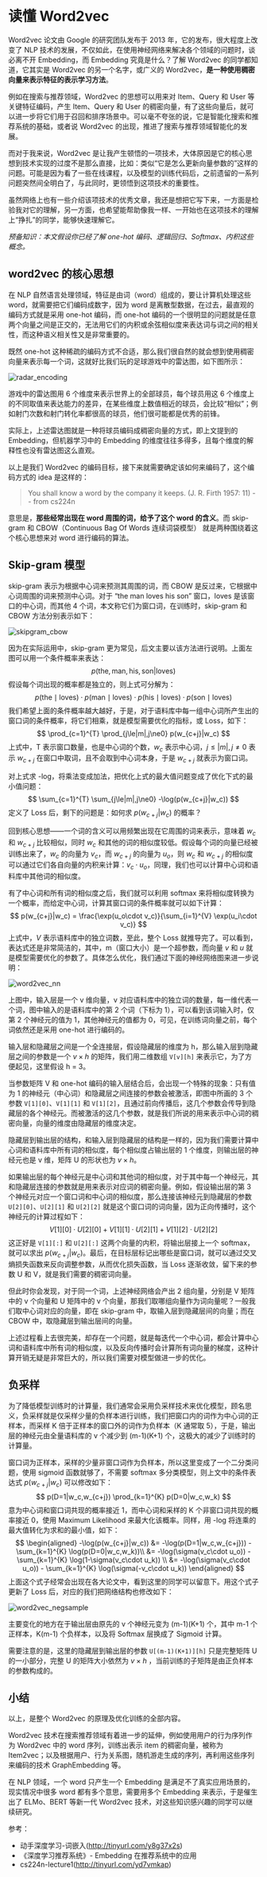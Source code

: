 # 读懂 Word2vec

Word2vec 论文由 Google 的研究团队发布于 2013 年，它的发布，很大程度上改变了 NLP 技术的发展，不仅如此，在使用神经网络来解决各个领域的问题时，谈必离不开 Embedding，而 Embedding 究竟是什么？了解 Word2vec 的同学都知道，它其实是 Word2vec 的另一个名字，或广义的 Word2vec，**是一种使用稠密向量来表示特征的表示学习方法**。

例如在搜索与推荐领域，Word2vec 的思想可以用来对 Item、Query 和 User 等关键特征编码，产生 Item、Query 和 User 的稠密向量，有了这些向量后，就可以进一步将它们用于召回和排序场景中。可以毫不夸张的说，它是智能化搜索和推荐系统的基础，或者说 Word2vec 的出现，推进了搜索与推荐领域智能化的发展。

而对于我来说，Word2vec 是让我产生顿悟的一项技术，大体原因是它的核心思想到技术实现的过度不是那么直接，比如：类似“它是怎么更新向量参数的”这样的问题。可能是因为看了一些在线课程，以及模型的训练代码后，之前遗留的一系列问题突然间全明白了，与此同时，更领悟到这项技术的重要性。

虽然网络上也有一些介绍该项技术的优秀文章，我还是想把它写下来，一方面是检验我对它的理解，另一方面，也希望能帮助像我一样、一开始也在这项技术的理解上“挣扎”的同学，能够快速理解它。

_预备知识：本文假设你已经了解 one-hot 编码、逻辑回归、Softmax、内积这些概念。_

## word2vec 的核心思想

在 NLP 自然语言处理领域，特征是由词（word）组成的，要让计算机处理这些 word，就需要把它们编码成数字，因为 word 是离散型数据，在过去，最直观的编码方式就是采用 one-hot 编码，而 one-hot 编码的一个很明显的问题就是任意两个向量之间是正交的，无法用它们的内积或余弦相似度来表达词与词之间的相关性，而这种语义相关性又是非常重要的。

既然 one-hot 这种稀疏的编码方式不合适，那么我们很自然的就会想到使用稠密向量来表示每一个词，这就好比我们玩的足球游戏中的雷达图，如下图所示：

![radar_encoding](https://github.com/jieniu/articles/blob/master/docs/.vuepress/public/radar_encoding.png?raw=true)

游戏中的雷达图用 6 个维度来表示世界上的全部球员，每个球员用这 6 个维度上的不同取值来表达能力的差异，在某些维度上数值相近的球员，会比较“相似”；例如射门次数和射门转化率都很高的球员，他们很可能都是优秀的前锋。

实际上，上述雷达图就是一种将球员编码成稠密向量的方式，即上文提到的 Embedding，但机器学习中的 Embedding 的维度往往多得多，且每个维度的解释性也没有雷达图这么直观。

以上是我们 Word2vec 的编码目标，接下来就需要确定该如何来编码了，这个编码方式的 idea 是这样的：

> You shall know a word by the company it keeps. (J. R. Firth 1957: 11) -- from cs224n

意思是，**那些经常出现在 word 周围的词，给予了这个 word 的含义**。而 skip-gram 和 CBOW（Continuous Bag Of Words 连续词袋模型） 就是两种围绕着这个核心思想来对 word 进行编码的算法。

## Skip-gram 模型

skip-gram 表示为根据中心词来预测其周围的词，而 CBOW 是反过来，它根据中心词周围的词来预测中心词。对于 “the man loves his son” 窗口，loves 是该窗口的中心词，而其他 4 个词，本文称它们为窗口词，在训练时，skip-gram 和 CBOW 方法分别表示如下：

![skipgram_cbow](https://github.com/jieniu/articles/blob/master/docs/.vuepress/public/skipgram_cbow.png?raw=true)

因为在实际运用中，skip-gram 更为常见，后文主要以该方法进行说明。上面左图可以用一个条件概率来表达：
$$
p(\text{the},\text{man},\text{his},\text{son} | \text{loves})
$$
假设每个词出现的概率都是独立的，则上式可分解为：
$$
p(\text{the} \mid \text{loves})\cdot p(\text{man}\mid \text{loves})\cdot p(\text{his}\mid \text{loves})\cdot p(\text{son} \mid \text{loves})
$$
我们希望上面的条件概率越大越好，于是，对于语料库中每一组中心词所产生出的窗口词的条件概率，将它们相乘，就是模型需要优化的指标，或 Loss，如下：
$$
\prod_{c=1}^{T} \prod_{j\le|m|,j\ne0} p(w_{c+j}|w_c)
$$
上式中，T 表示窗口数量，也是中心词的个数，$w_c$ 表示中心词，$j\le |m|,j\ne0$ 表示 $w_{c+j}$ 在窗口中取词，且不会取到中心词本身，于是 $w_{c+j}$ 就表示为窗口词。

对上式求 -log，将乘法变成加法，把优化上式的最大值问题变成了优化下式的最小值问题：
$$
\sum_{c=1}^{T} \sum_{j\le|m|,j\ne0} -\log(p(w_{c+j}|w_c))
$$
定义了 Loss 后，剩下的问题是：如何求 $p(w_{c+j}|w_c)$ 的概率？

回到核心思想——一个词的含义可以用频繁出现在它周围的词来表示，意味着 $w_c$ 和 $w_{c+j}$ 比较相似，同时 $w_{c}$ 和其他的词的相似度较低。假设每个词的向量已经被训练出来了，$w_c$ 的向量为 $v_c$，而 $w_{c+j}$ 的向量为 $u_{o}$，则 $w_c$ 和 $w_{c+j}$ 的相似度可以通过它们各自向量的内积来计算：$v_c\cdot u_o$，同理，我们也可以计算中心词和语料库中其他词的相似度。

有了中心词和所有词的相似度之后，我们就可以利用 softmax 来将相似度转换为一个概率，而给定中心词，计算其窗口词的条件概率就可以如下计算：
$$
p(w_{c+j}|w_c) = \frac{\exp(u_o\cdot v_c)}{\sum_{i=1}^{V} \exp(u_i\cdot v_c)}
$$
上式中，$V$ 表示语料库中的独立词数，至此，整个 Loss 就推导完了。可以看到，表达式还是非常简洁的，其中，m（窗口大小）是一个超参数，而向量 $v$ 和 $u$ 就是模型需要优化的参数了。具体怎么优化，我们通过下面的神经网络图来进一步说明：

![word2vec_nn](https://github.com/jieniu/articles/blob/master/docs/.vuepress/public/word2vec_nn.png?raw=true)

上图中，输入层是一个 v 维向量，v 对应语料库中的独立词的数量，每一维代表一个词，图中输入的是语料库中的第 2 个词（下标为 1），可以看到该词输入时，仅第 2 个神经元的值为 1，其他神经元的值都为 0，可见，在训练词向量之前，每个词依然还是采用 one-hot 进行编码的。

输入层和隐藏层之间是一个全连接层，假设隐藏层的维度为 h，那么输入层到隐藏层之间的参数是一个 $v\times h$  的矩阵，我们用二维数组 `V[v][h]` 来表示它，为了方便起见，这里假设 h = 3。

当参数矩阵 V 和 one-hot 编码的输入层结合后，会出现一个特殊的现象：只有值为 1 的神经元（中心词）和隐藏层之间连接的参数会被激活，即图中所画的 3 个参数 `V[1][0]`、`V[1][1]` 和 `V[1][2]`，且通过前向传播后，这几个参数会传导到隐藏层的各个神经元。而被激活的这几个参数，就是我们所说的用来表示中心词的稠密向量，向量的维度由隐藏层的维度决定。

隐藏层到输出层的结构，和输入层到隐藏层的结构是一样的，因为我们需要计算中心词和语料库中所有词的相似度，每个相似度占输出层的 1 个维度，则输出层的神经元也是 v 维，矩阵 U 的形状也为 $v \times h$。

如果输出层的每个神经元是中心词和其他词的相似度，对于其中每一个神经元，其和隐藏层连接的参数就是用来表示对应词的稠密向量。例如，假设输出层的第 3 个神经元对应一个窗口词和中心词的相似度，那么连接该神经元到隐藏层的参数 `U[2][0]`、`U[2][1]` 和 `U[2][2]` 就是这个窗口词的词向量，因为正向传播时，这个神经元的计算过程如下：
$$
V[1][0]\cdot U[2][0]+V[1][1]\cdot U[2][1]+V[1][2]\cdot U[2][2]
$$
这正好是 `V[1][:]` 和 `U[2][:]` 这两个向量的内积，将输出层接上一个 softmax，就可以求出 $p(w_{c+j}|w_c)$。最后，在目标层标记出哪些是窗口词，就可以通过交叉熵损失函数来反向调整参数，从而优化损失函数，当 Loss 逐渐收敛，留下来的参数 U 和 V，就是我们需要的稠密词向量。

但此时你会发现，对于同一个词，上述神经网络会产出 2 组向量，分别是 V 矩阵中的 v 个向量和 U 矩阵中的 v 个向量，那我们取哪组向量作为词向量呢？一般我们取中心词对应的向量，即在 skip-gram 中，取输入层到隐藏层间的向量；而在 CBOW 中，取隐藏层到输出层间的向量。

上述过程看上去很完美，却存在一个问题，就是每迭代一个中心词，都会计算中心词和语料库中所有词的相似度，以及反向传播时会计算所有词向量的梯度，这种计算开销无疑是非常巨大的，所以我们需要对模型做进一步的优化。

## 负采样

为了降低模型训练时的计算量，我们通常会采用负采样技术来优化模型，顾名思义，负采样就是仅采样少量的负样本进行训练，我们把窗口内的词作为中心词的正样本，而采样 K 倍于正样本的窗口外的词作为负样本（K 通常取 5），于是，输出层的神经元由全量语料库的 v 个减少到 (m-1)(K+1) 个，这极大的减少了训练时的计算量。

窗口词为正样本，采样的少量非窗口词作为负样本，所以这里变成了一个二分类问题，使用 sigmoid 函数就够了，不需要 softmax 多分类模型，则上文中的条件表达式 $p(w_{c+j}|w_c)$ 可以修改如下：
$$
p(D=1|w_c,w_{c+j}) \prod_{k=1}^{K} p(D=0|w_c,w_k)
$$
意为中心词和窗口词共现的概率接近 1，而中心词和采样的 K 个非窗口词共现的概率接近 0，使用 Maximum Likelihood 来最大化该概率。同样，用 -log 将连乘的最大值转化为求和的最小值，如下：
$$
\begin{aligned}
-\log(p(w_{c+j}|w_c)) &= -\log(p(D=1|w_c,w_{c+j})) - \sum_{k=1}^{K} \log(p(D=0|w_c,w_k))\\
&= -\log(\sigma(v_c\cdot u_o)) - \sum_{k=1}^{K} \log(1-\sigma(v_c\cdot u_k)) \\
&= -\log(\sigma(v_c\cdot u_o)) - \sum_{k=1}^{K} \log(\sigma(-v_c\cdot u_k))
\end{aligned}
$$
上面这个式子经常会出现在各大论文中，看到这里的同学可以留意下。用这个式子更新了 Loss 后，对应的我们把网络结构也修改如下：

![word2vec_negsample](https://github.com/jieniu/articles/blob/master/docs/.vuepress/public/word2vec_negsample.png?raw=true)

主要变化的地方在于输出层由原先的 v 个神经元变为 (m-1)(K+1) 个，其中 m-1 个正样本，K(m-1) 个负样本，以及将 Softmax 层换成了 Sigmoid 计算。

需要注意的是，这里的隐藏层到输出层的参数 `U[(m-1)(K+1)][h]` 只是完整矩阵 U 的一小部分，完整 U 的矩阵大小依然为 $v \times h$ ，当前训练的子矩阵是由正负样本的参数构成的。

## 小结

以上，是整个 Word2vec 的原理及优化训练的全部内容。

Word2vec 技术在搜索推荐领域有着进一步的延伸，例如使用用户的行为序列作为 Word2vec 中的 word 序列，训练出表示 item 的稠密向量，被称为 Item2vec；以及根据用户、行为关系图，随机游走生成的序列，再利用这些序列来编码的技术 GraphEmbedding 等。

在 NLP 领域，一个 word 只产生一个 Embedding 是满足不了真实应用场景的，现实情况中很多 word 都有多个意思，需要用多个 Embedding 来表示，于是催生出了 ELMo、BERT 等新一代 Word2vec 技术，对这些知识感兴趣的同学可以继续研究。



参考：

* 动手深度学习-词嵌入(http://tinyurl.com/y8g37x2s)
* 《深度学习推荐系统》- Embedding 在推荐系统中的应用
* cs224n-lecture1(http://tinyurl.com/yd7vmkap)
